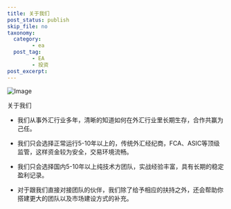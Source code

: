 ```yaml
---
title: 关于我们
post_status: publish
skip_file: no
taxonomy:
  category:
        - ea
  post_tag:
        - EA
        - 投资
post_excerpt: 
---
```

![Image](https://cdn.fendou.la/dou/2021/09/优势-1024x503.png)

关于我们

* 我们从事外汇行业多年，清晰的知道如何在外汇行业里长期生存，合作共赢为己任。

* 我们只会选择正常运行5-10年以上的，传统外汇经纪商，FCA、ASIC等顶级监管，这样资金较为安全，交易环境流畅。

* 我们只会选择国内5-10年以上纯技术方团队，实战经验丰富，具有长期的稳定盈利记录。

* 对于跟我们直接对接团队的伙伴，我们除了给予相应的扶持之外，还会帮助你搭建更大的团队以及市场建设方式的补充。